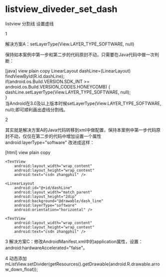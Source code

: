# listview_diveder_set_dash
listview 分割线 设置虚线

1

解决方案A：setLayerType(View.LAYER_TYPE_SOFTWARE, null)

保持如本案例中第一步和第二步的代码原封不动，只需要在Java代码中做一次判断：

[java] view plain copy
LinearLayout dashLine=(LinearLayout) findViewById(R.id.dashLine);  
        if(android.os.Build.VERSION.SDK_INT >= android.os.Build.VERSION_CODES.HONEYCOMB) {  
            dashLine.setLayerType(View.LAYER_TYPE_SOFTWARE, null);  
        }  
当Android在3.0及以上版本时候setLayerType(View.LAYER_TYPE_SOFTWARE, null);即可顺利画出虚线分割线。

2 

其实就是解决方案A的Java代码转移到xml中做配置，保持本案例中第一步代码原封不动，仅仅在第二步的代码中增加设置一个属性android:layerType="software" 改进成这样：


[html] view plain copy
<LinearLayout xmlns:android="http://schemas.android.com/apk/res/android"  
    xmlns:tools="http://schemas.android.com/tools"  
    android:layout_width="match_parent"  
    android:layout_height="match_parent"  
    android:background="@android:color/white"  
    android:orientation="vertical" >  
  
    <TextView  
        android:layout_width="wrap_content"  
        android:layout_height="wrap_content"  
        android:text="csdn zhangphil" />  
  
    <LinearLayout  
        android:id="@+id/dashLine"  
        android:layout_width="match_parent"  
        android:layout_height="2dip"  
        android:background="@drawable/dash_line"  
        android:layerType="software"  
        android:orientation="horizontal" />  
  
    <TextView  
        android:layout_width="wrap_content"  
        android:layout_height="wrap_content"  
        android:text="csdn zhangphil" />  
  
</LinearLayout>  

3
解决方案C：修改AndroidManifest.xml中的application属性，设置：android:hardwareAccelerated="false"。

4
动态添加
mListView.setDivider(getResources().getDrawable(android.R.drawable.arrow_down_float));  
